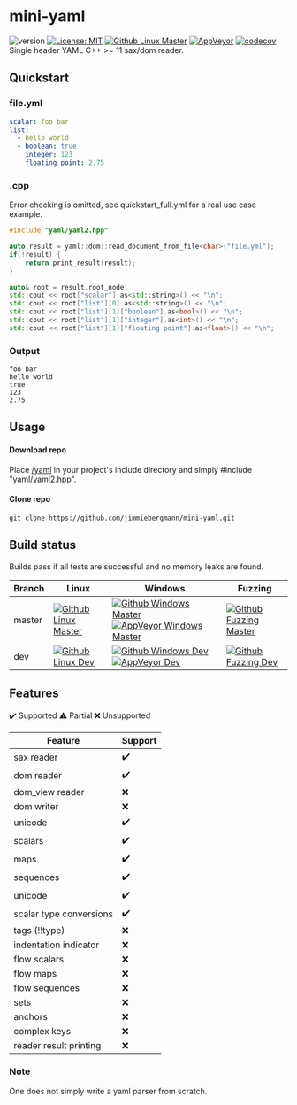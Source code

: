 # mini-yaml

![version](https://img.shields.io/badge/version-v0.1.0-blue) [![License: MIT](https://img.shields.io/badge/License-MIT-brightgreen.svg)](https://opensource.org/licenses/MIT) [![Github Linux Master](https://img.shields.io/github/actions/workflow/status/jimmiebergmann/mini-yaml/github-build-linux.yml?branch=master&label=Github&logo=Github)](https://github.com/jimmiebergmann/mini-yaml/actions/workflows/github-build-linux.yml) [![AppVeyor](https://img.shields.io/appveyor/ci/jimmiebergmann/mini-yaml/master?label=AppVeyor&logo=AppVeyor)](https://ci.appveyor.com/project/jimmiebergmann/mini-yaml/branch/master) [![codecov](https://codecov.io/gh/jimmiebergmann/mini-yaml/branch/master/graph/badge.svg)](https://codecov.io/gh/jimmiebergmann/mini-yaml)  
Single header YAML C++ >= 11 sax/dom reader.

## Quickstart
### file.yml
```yaml
scalar: foo bar
list:
  - hello world
  - boolean: true
    integer: 123
    floating point: 2.75
```
### .cpp
Error checking is omitted, see quickstart_full.yml for a real use case example.
```cpp
#include "yaml/yaml2.hpp"

auto result = yaml::dom::read_document_from_file<char>("file.yml");
if(!result) {
    return print_result(result);
}

auto& root = result.root_node;
std::cout << root["scalar"].as<std::string>() << "\n";
std::cout << root["list"][0].as<std::string>() << "\n";
std::cout << root["list"][1]["boolean"].as<bool>() << "\n";
std::cout << root["list"][1]["integer"].as<int>() << "\n";
std::cout << root["list"][1]["floating point"].as<float>() << "\n";

```
### Output
```
foo bar
hello world
true
123
2.75
```
## Usage
#### Download repo 
Place [/yaml](https://github.com/jimmiebergmann/mini-yaml/blob/master/yaml) in your project's include directory and simply #include "[yaml/yaml2.hpp](https://github.com/jimmiebergmann/mini-yaml/blob/master/yaml/yaml2.hpp)".

#### Clone repo
```
git clone https://github.com/jimmiebergmann/mini-yaml.git

```

## Build status
Builds pass if all tests are successful and no memory leaks are found.

| Branch | Linux  | Windows | Fuzzing |
| ------ | ------ | ------- |----- |
| master | [![Github Linux Master](https://img.shields.io/github/actions/workflow/status/jimmiebergmann/mini-yaml/github-build-linux.yml?branch=master&label=Github&logo=Github)](https://github.com/jimmiebergmann/mini-yaml/actions/workflows/github-build-linux.yml) | [![Github Windows Master](https://img.shields.io/github/actions/workflow/status/jimmiebergmann/mini-yaml/github-build-windows.yml?branch=master&label=Github&logo=Github)](https://github.com/jimmiebergmann/mini-yaml/actions/workflows/github-build-windows.yml) [![AppVeyor Windows Master](https://img.shields.io/appveyor/ci/jimmiebergmann/mini-yaml/master?label=AppVeyor&logo=AppVeyor)](https://ci.appveyor.com/project/jimmiebergmann/mini-yaml/branch/master) | [![Github Fuzzing Master](https://img.shields.io/github/actions/workflow/status/jimmiebergmann/mini-yaml/github-fuzz.yml?branch=master&label=Github&logo=Github)](https://github.com/jimmiebergmann/mini-yaml/actions/workflows/github-fuzz.yml) |
| dev    | [![Github Linux Dev](https://img.shields.io/github/actions/workflow/status/jimmiebergmann/mini-yaml/github-build-linux.yml?branch=dev&label=Github&logo=Github)](https://github.com/jimmiebergmann/mini-yaml/actions/workflows/github-build-linux.yml) | [![Github Windows Dev](https://img.shields.io/github/actions/workflow/status/jimmiebergmann/mini-yaml/github-build-windows.yml?branch=dev&label=Github&logo=Github)](https://github.com/jimmiebergmann/mini-yaml/actions/workflows/github-build-windows.yml) [![AppVeyor Dev](https://img.shields.io/appveyor/ci/jimmiebergmann/mini-yaml/dev?label=AppVeyor&logo=AppVeyor)](https://ci.appveyor.com/project/jimmiebergmann/mini-yaml/branch/dev) | [![Github Fuzzing Dev](https://img.shields.io/github/actions/workflow/status/jimmiebergmann/mini-yaml/github-fuzz.yml?branch=dev&label=Github&logo=Github)](https://github.com/jimmiebergmann/mini-yaml/actions/workflows/github-fuzz.yml) |

## Features
:heavy_check_mark: Supported :warning: Partial :x: Unsupported

|Feature | Support |
| ------ | ------ |
| sax reader | :heavy_check_mark: |
| dom reader | :heavy_check_mark: |
| dom_view reader | :x: |
| dom writer | :x: |
| unicode | :heavy_check_mark: |
| scalars | :heavy_check_mark: |
| maps | :heavy_check_mark: |
| sequences | :heavy_check_mark: |
| unicode | :heavy_check_mark: |
| scalar type conversions | :heavy_check_mark: |
| tags (!!type) | :x: |
| indentation indicator | :x: |
| flow scalars | :x: |
| flow maps | :x: |
| flow sequences | :x: |
| sets | :x: |
| anchors | :x: |
| complex keys | :x: |
| reader result printing | :x: |

### Note
One does not simply write a yaml parser from scratch.
